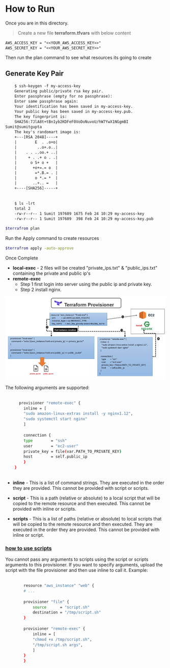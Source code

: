 # How to Run 

Once you are in this directory. 

> Create a new file **terraform.tfvars** with below content 
```note
AWS_ACCESS_KEY = "<<YOUR_AWS_ACCESS_KEY>>"
AWS_SECRET_KEY = "<<YOUR_AWS_SECRET_KEY>>" 
```

Then run the plan command to see what resources its going to create


## Generate Key Pair

        $ ssh-keygen -f my-access-key
        Generating public/private rsa key pair.
        Enter passphrase (empty for no passphrase): 
        Enter same passphrase again: 
        Your identification has been saved in my-access-key.
        Your public key has been saved in my-access-key.pub.
        The key fingerprint is:
        SHA256:7JlA8t+tBn1yb2KDFeF0VoDoNuvoU/hW7YwX1NGgmBI Sumit@sumitgupta
        The key's randomart image is:
        +---[RSA 2048]----+
        |        E  . .o+o|
        |         ..o+.o..|
        |    . . ..oo.+ ..|
        |     + . .+ o . .|
        |      o S+ o +   |
        |       +o+=.= o  |
        |        =*.B.= . |
        |        o *.= *  |
        |       ..+.. =   |
        +----[SHA256]-----+


        $ ls -lrt
        total 2
        -rw-r--r-- 1 Sumit 197609 1675 Feb 24 10:29 my-access-key
        -rw-r--r-- 1 Sumit 197609  398 Feb 24 10:29 my-access-key.pub


```sh
$terrafrom plan
```

Run the Apply command to create resources 

```sh
$terrafrom apply -auto-approve
```

Once Complete 
- **local-exec** - 2 files will be created "private_ips.txt" & "public_ips.txt" containing the private and public  ip's 
- **remote-exec** 
    - Step 1 first login into server using the public ip and private key. 
    - Step 2 install nginx.


![Terraform-Provisioner.JPG](../images/Terraform-Provisioner.JPG)



The following arguments are supported:

```sh

      provisioner "remote-exec" {
        inline = [
        "sudo amazon-linux-extras install -y nginx1.12",
        "sudo systemctl start nginx"
        ]

        connection {
        type        = "ssh"
        user        = "ec2-user"
        private_key = file(var.PATH_TO_PRIVATE_KEY)
        host        = self.public_ip
        }
    }
    
```

- **inline** - This is a list of command strings. They are executed in the order they are provided. This cannot be provided with script or scripts.

- **script** - This is a path (relative or absolute) to a local script that will be copied to the remote resource and then executed. This cannot be provided with inline or scripts.

- **scripts** - This is a list of paths (relative or absolute) to local scripts that will be copied to the remote resource and then executed. They are executed in the order they are provided. This cannot be provided with inline or script.

### [how to use scripts](https://www.terraform.io/docs/language/resources/provisioners/remote-exec.html#script-arguments)

You cannot pass any arguments to scripts using the script or scripts arguments to this provisioner. If you want to specify arguments, upload the script with the file provisioner and then use inline to call it. Example:

```sh

        resource "aws_instance" "web" {
        # ...

        provisioner "file" {
            source      = "script.sh"
            destination = "/tmp/script.sh"
        }

        provisioner "remote-exec" {
            inline = [
            "chmod +x /tmp/script.sh",
            "/tmp/script.sh args",
            ]
        }
        }
```